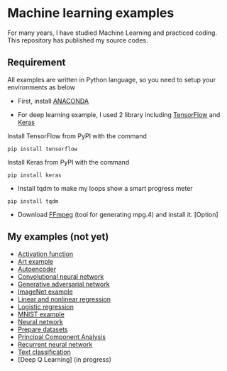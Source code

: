 # Machine learning examples

For many years, I have studied Machine Learning and practiced coding. This repository has published my source codes.

## Requirement

All examples are written in Python language, so you need to setup your environments as below 

* First, install [ANACONDA](https://www.continuum.io/downloads)

* For deep learning example, I used 2 library including [TensorFlow](https://www.tensorflow.org/) and [Keras](https://keras.io/)

Install TensorFlow from PyPI with the command

`pip install tensorflow`

Install Keras from PyPI with the command

`pip install keras`

* Install tqdm to make my loops show a smart progress meter 

`pip install tqdm`

* Download [FFmpeg](https://www.ffmpeg.org/download.html) (tool for generating mpg.4) and install it. [Option]

## My examples (not yet) 

* [Activation function](Activation_function)
* [Art example](Art_example)
* [Autoencoder](Autoencoder)
* [Convolutional neural network](Convolutional_neural_network)
* [Generative adversarial network](Generative_adversarial_network)
* [ImageNet example](ImageNet_example)
* [Linear and nonlinear regression](Linear_regression)
* [Logistic regression](Logistic_regression)
* [MNIST example](MNIST_example)
* [Neural network](Neural_network)
* [Prepare datasets](Prepare_datasets)
* [Principal Component Analysis](Principal_Component_Analysis)
* [Recurrent neural network](Recurrent_neural_network)
* [Text classification](Text_classification)
* [Deep Q Learning] (in progress)
